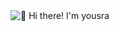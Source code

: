 <img src="https://i.imgur.com/hK2uBOS.png" alt="👋 Hi there! I'm yousra" title="👋 Hi there! I'm reza"/>
